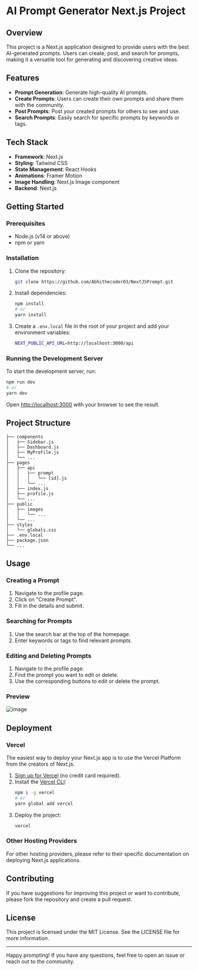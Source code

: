 # AI Prompt Generator Next.js Project

## Overview
This project is a Next.js application designed to provide users with the best AI-generated prompts. Users can create, post, and search for prompts, making it a versatile tool for generating and discovering creative ideas.

## Features
- **Prompt Generation**: Generate high-quality AI prompts.
- **Create Prompts**: Users can create their own prompts and share them with the community.
- **Post Prompts**: Post your created prompts for others to see and use.
- **Search Prompts**: Easily search for specific prompts by keywords or tags.

## Tech Stack
- **Framework**: Next.js
- **Styling**: Tailwind CSS
- **State Management**: React Hooks
- **Animations**: Framer Motion
- **Image Handling**: Next.js Image component
- **Backend**: Next.js

## Getting Started

### Prerequisites
- Node.js (v14 or above)
- npm or yarn

### Installation
1. Clone the repository:
    ```bash
    git clone https://github.com/Abhithecoder03/NextJSPrompt.git
    
    ```

2. Install dependencies:
    ```bash
    npm install
    # or
    yarn install
    ```

3. Create a `.env.local` file in the root of your project and add your environment variables:
    ```bash
    NEXT_PUBLIC_API_URL=http://localhost:3000/api
    ```

### Running the Development Server
To start the development server, run:
```bash
npm run dev
# or
yarn dev
```
Open [http://localhost:3000](http://localhost:3000) with your browser to see the result.

## Project Structure
```
├── components
│   ├── Sidebar.js
│   ├── Dashboard.js
│   ├── MyProfile.js
│   └── ...
├── pages
│   ├── api
│   │   ├── prompt
│   │   │   └── [id].js
│   │   └── ...
│   ├── index.js
│   ├── profile.js
│   └── ...
├── public
│   ├── images
│   │   └── ...
│   └── ...
├── styles
│   └── globals.css
├── .env.local
├── package.json
└── ...
```

## Usage

### Creating a Prompt
1. Navigate to the profile page.
2. Click on "Create Prompt".
3. Fill in the details and submit.

### Searching for Prompts
1. Use the search bar at the top of the homepage.
2. Enter keywords or tags to find relevant prompts.

### Editing and Deleting Prompts
1. Navigate to the profile page.
2. Find the prompt you want to edit or delete.
3. Use the corresponding buttons to edit or delete the prompt.
   
### Preview
![image](https://github.com/user-attachments/assets/af8c4713-37a4-4bd5-9927-38b75ee85375)


## Deployment

### Vercel
The easiest way to deploy your Next.js app is to use the Vercel Platform from the creators of Next.js.

1. [Sign up for Vercel](https://vercel.com/signup) (no credit card required).
2. Install the [Vercel CLI](https://vercel.com/download):
    ```bash
    npm i -g vercel
    # or
    yarn global add vercel
    ```
3. Deploy the project:
    ```bash
    vercel
    ```

### Other Hosting Providers
For other hosting providers, please refer to their specific documentation on deploying Next.js applications.

## Contributing
If you have suggestions for improving this project or want to contribute, please fork the repository and create a pull request.

## License
This project is licensed under the MIT License. See the LICENSE file for more information.

---

Happy prompting! If you have any questions, feel free to open an issue or reach out to the community.
